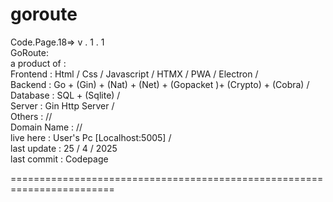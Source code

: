 # goroute

Code.Page.18=> v . 1 . 1 <br>
GoRoute: <br>
a product of : <br>
      Frontend : Html / Css / Javascript  / HTMX / PWA / Electron / <br>
      Backend : Go + (Gin) + (Nat) + (Net) + (Gopacket )+ (Crypto) + (Cobra) / <br>
      Database : SQL + (Sqlite) /  <br>
      Server : Gin Http Server /   <br>
      Others : //  <br>
Domain Name : //   <br>
live here : User's Pc [Localhost:5005] /   <br>
last update : 25 / 4 / 2025 <br>
last commit : Codepage <br>

========================================================================
